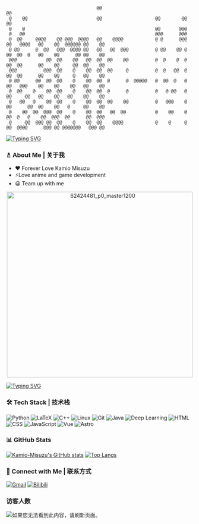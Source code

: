                                       @@                                   @@
     @    @@                          @@                    @@        @@   @@
     @    @                                                 @@       @@@
     @   @@                                                 @@@      @@@
     @  @@     @@@@    @@ @@@  @@@@   @@    @@@@            @ @      @@@   @@   @@@@   @@    @@  @@@@@@ @@    @@
     @ @@      @  @@   @@@  @@@@ @@   @@   @@  @@@          @ @@    @@ @   @@  @@  @   @@    @@      @@ @@    @@
     @@@           @@  @@    @@   @@  @@  @@    @@          @  @    @  @   @@  @@      @@    @@     @@  @@    @@
     @@@          @@@  @@    @    @@  @@  @@     @          @  @   @@  @   @@  @@      @@    @@     @   @@    @@
     @ @@      @@  @@  @@    @    @@  @@  @      @  @@@@@   @  @@  @   @   @@   @@@    @@    @@    @@   @@    @@
     @  @@    @    @@  @@    @    @@  @@  @      @          @   @ @@   @   @@     @@   @@    @@   @@    @@    @@
     @   @@   @    @@  @@    @    @@  @@  @@    @@          @   @@@    @   @@      @@  @@    @@   @     @@    @@
     @    @@  @@  @@@  @@    @    @@  @@   @@  @@           @    @@    @   @@  @   @    @@  @@@  @@      @@  @@@
     @     @@  @@@ @@  @@    @    @@  @@    @@@@            @    @     @   @@  @@@@      @@@ @@ @@@@@@@   @@@ @@


[![Typing SVG](https://readme-typing-svg.herokuapp.com?font=Fira+Code&size=25&duration=3500&pause=1000&color=8C43EA&vCenter=true&width=300&height=40&lines=Hi+there+%F0%9F%91%8B%F0%9F%8F%BB;I'm+Kamio-Misuzu)](https://git.io/typing-svg)



### ⛄︎ About Me | 关于我
- ❤ Forever Love Kamio Misuzu
- ⚡Love anime and game development
- 😀 Team up with me
<div align="center">
  <img src="https://github.com/user-attachments/assets/6663daf2-380c-4818-b3ba-0a4742b8a83c" alt="62424481_p0_master1200" width="500"/>
</div>

[![Typing SVG](https://readme-typing-svg.herokuapp.com?font=Fira+Code&size=15&duration=2000&pause=1000&color=FF6B8B&vCenter=true&width=500&height=60&lines=神尾+观铃（かみお+みすず）;请多关照(よろしくお願いします！))](https://github.com/DenverCoder1/readme-typing-svg)


### 🛠 Tech Stack | 技术栈
![Python](https://img.shields.io/badge/-Python-3776AB?style=flat-square&logo=python&logoColor=white)
![LaTeX](https://img.shields.io/badge/-LaTeX-008080?style=flat-square&logo=latex&logoColor=white)
![C++](https://img.shields.io/badge/-C++-00599C?style=flat-square&logo=c%2B%2B&logoColor=white)
![Linux](https://img.shields.io/badge/-Linux-FCC624?style=flat-square&logo=linux&logoColor=black)
![Git](https://img.shields.io/badge/-Git-F05032?style=flat-square&logo=git&logoColor=white)
![Java](https://img.shields.io/badge/-Java-007396?style=flat-square&logo=java&logoColor=white)
![Deep Learning](https://img.shields.io/badge/-Deep%20Learning-0a66c2?style=flat-square&logo=deeplearning&logoColor=white)
![HTML](https://img.shields.io/badge/-HTML5-E34F26?style=flat-square&logo=html5&logoColor=white)
![CSS](https://img.shields.io/badge/-CSS3-1572B6?style=flat-square&logo=css3&logoColor=white)
![JavaScript](https://img.shields.io/badge/-JavaScript-F7DF1E?style=flat-square&logo=javascript&logoColor=black)
![Vue](https://img.shields.io/badge/-Vue.js-4FC08D?style=flat-square&logo=vuedotjs&logoColor=white)
![Astro](https://img.shields.io/badge/-Astro-FF5D01?style=flat-square&logo=astro&logoColor=white)

### 📊 GitHub Stats
[![Kamio-Misuzu's GitHub stats](https://github-readme-stats.vercel.app/api?username=Kamio-Misuzu&show_icons=true&theme=radical)](https://github.com/anuraghazra/github-readme-stats)
[![Top Langs](https://github-readme-stats.vercel.app/api/top-langs/?username=Kamio-Misuzu&layout=compact&theme=radical)](https://github.com/anuraghazra/github-readme-stats)

### 🤝 Connect with Me | 联系方式
[![Gmail](https://img.shields.io/badge/-Gmail-D14836?style=flat-square&logo=gmail&logoColor=white)](1176017541@qq.com)
<a href="https://space.bilibili.com/34160150" target="_blank">
  <img src="https://img.shields.io/badge/Bilibili-下北泽虹夏-00A1D6?style=flat&logo=bilibili&logoColor=white" alt="Bilibili">
</a>

### 访客人数
<img src="https://count.kjchmc.cn/get/@-Mouse-Pointer-Beautification?theme=asoul" alt="如果您无法看到此内容，请刷新页面。">  
<!-- ![Visitor Count](https://komarev.com/ghpvc/?username=Kamio-Misuzu&color=blueviolet) -->
